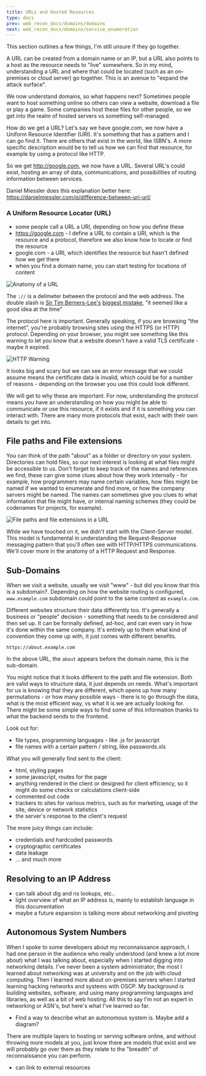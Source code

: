 ```yaml
---
title: URLs and Hosted Resources
type: docs
prev: web_recon_docs/domains/domains
next: web_recon_docs/domains/service_enumeration
---
```


This section outlines a few things, I'm still unsure if they go together.

A URL can be created from a domain name or an IP, but a URL also points to a host as the resource needs to "live" somewhere. So in my mind, understanding a URL and where that could be located (such as an on-premises or cloud server) go together. This is an avenue to "expand the attack surface".

We now understand domains, so what happens next? Sometimes people want to host something online so others can view a website, download a file or play a game. Some companies host these files for other people, so we get into the realm of hosted servers vs something self-managed. 

How do we get a URL? Let's say we have google.com, we now have a Uniform Resource Identifier (URI). It's something that has a pattern and I can go find it. There are others that exist in the world, like ISBN's. A more specific description would be to tell us how we can find that resource, for example by using a protocol like HTTP. 

So we get http://google.com, we now have a URL. Several URL's could exist, hosting an array of data, communications, and possibilities of routing information between services.

Daniel Miessler does this explanation better here: https://danielmiessler.com/p/difference-between-uri-url/

### A Uniform Resource Locator (URL)

- some people call a URL a URI, depending on how you define these
- https://google.com - I define a URL to contain a URI, which is the resource and a protocol, therefore we also know how to locate or find the resource
- google.com - a URI, which identifies the resource but hasn't defined how we get there
- when you find a domain name, you can start testing for locations of content


![Anatomy of a URL](/images/anatomy_URL.png)

The `://` is a delimeter between the protocol and the web address. The double slash is [Sir Tim Berners-Lee's](https://en.wikipedia.org/wiki/Tim_Berners-Lee) [biggest mistake](https://archive.nytimes.com/bits.blogs.nytimes.com/2009/10/12/the-webs-inventor-regrets-one-small-thing/), "it seemed like a good idea at the time"

The protocol here is important. Generally speaking, if you are browsing "the internet", you're probably browsing sites using the HTTPS (or HTTP) protocol. Depending on your browser, you might see something like this warning to let you know that a website doesn't have a valid TLS certificate - maybe it expired. 

![HTTP Warning](/images/http_warning.png)

It looks big and scary but we can see an error message that we could assume means the certificate data is invalid, which could be for a number of reasons - depending on the browser you use this could look different.

We will get to why these are important. For now, understanding the protocol means you have an understanding on how you might be able to communicate or use this resource, if it exists and if it is something you can interact with. There are many more protocols that exist, each with their own details to get into.


## File paths and File extensions

You can think of the path "about" as a folder or directory on your system. Directories can hold files, so our next interest is looking at what files might be accessible to us. Don't forget to keep track of the names and references we find, these can give some clues about how they work internally - for example, how programmers may name certain variables, how files might be named if we wanted to enumerate and find more, or how the company servers might be named. The names can sometimes give you clues to what information that file might have, or internal naming schemes (they could be codenames for projects, for example).

![File paths and file extensions in a URL](/images/domains_file_ext.png)

While we have touched on it, we didn't start with the Client-Server model. This model is fundamental in understanding the Request-Response messaging pattern that you'll often see with HTTP/HTTPS communications. We'll cover more in the anatomy of a HTTP Request and Response.


## Sub-Domains

When we visit a website, usually we visit "www" - but did you know that this is a subdomain?. Depending on how the website routing is configured, `www.example.com` subdomain could point to the same content as `example.com`. 

Different websites structure their data differently too. It's generally a business or "people" decision - something that needs to be considered and then set up. It can be formally defined, ad-hoc, and can even vary in how it's done within the same company. It's entirely up to them what kind of convention they come up with, it just comes with different benefits. 

`https://about.example.com`

In the above URL, the `about` appears before the domain name, this is the sub-domain.

You might notice that it looks different to the path and file extension. Both are valid ways to structure data, it just depends on needs. What's important for us is knowing that they are different, which opens up how many permutations - or how many possible ways - there is to go through the data, what is the most efficient way, vs what it is we are actually looking for. There might be some simple ways to find some of this information thanks to what the backend sends to the frontend.

Look out for:

- file types, programming languages - like .js for javascript
- file names with a certain pattern / string, like passwords.xls

What you will generally find sent to the client:

- html, styling pages
- some javascript, routes for the page
- anything rendered in the client or designed for client efficiency, so it might do some checks or calculations client-side
- commented out code
- trackers to sites for various metrics, such as for marketing, usage of the site, device or network statistics
- the server's response to the client's request

The more juicy things can include:

- credentials and hardcoded passwords
- cryptographic certificates
- data leakage
- ... and much more


## Resolving to an IP Address

- can talk about dig and ns lookups, etc..
- light overview of what an IP address is, mainly to establish language in this documentation
- maybe a future expansion is talking more about networking and pivoting


## Autonomous System Numbers

When I spoke to some developers about my reconnaissance approach, I had one person in the audience who really understood (and knew a lot more about) what I was talking about, especially when I started digging into networking details. I've never been a system administrator, the most I learned about networking was at university and on the job with cloud computing. Then I learned more about on-premises servers when I started learning hacking networks and systems with OSCP. My background is building websites, software, and using many programming languages and libraries, as well as a bit of web hosting. All this to say I'm not an expert in networking or ASN's, but here's what I've learned so far.

- Find a way to describe what an autonomous system is. Maybe add a diagram?

There are multiple layers to hosting or serving software online, and without throwing more models at you, just know there are models that exist and we will probably go over them as they relate to the "breadth" of reconnaissance you can perform. 

- can link to external resources
